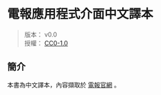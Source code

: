 電報應用程式介面中文譯本
=======


> 版本： v0.0<br />
> 授權： [CC0-1.0](https://creativecommons.org/publicdomain/zero/1.0/deed.zh_TW)



## 簡介


本書為中文譯本，內容擷取於 [電報官網](https://core.telegram.org/api) 。

